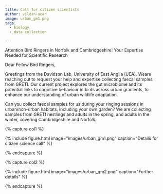 ```yaml
---
title: Call for citizen scientists
author: vildan-acar
image: urban_gm1.png
tags:
  - biology
  - data collection

---
```


Attention Bird Ringers in Norfolk and Cambridgeshire! Your Expertise Needed for Scientific Research

Dear Fellow Bird Ringers,

Greetings from the Davidson Lab, University of East Anglia (UEA). Weare reaching out to request your help and expertise collecting faecal samples from GRETI. Our current project explores the gut microbiome and its potential links to cognitive behaviour in birds across urban gradients, to enhance our understanding of urban wildlife adaptation.

Can you collect faecal samples for us during your ringing sessions in urban/non-urban habitats, including your own garden? We are collecting samples from GRETI nestlings and adults in the spring, and adults in the winter, covering Cambridgeshire and Norfolk.

{% capture col1 %}

{%
  include figure.html
  image="images/urban_gm1.png"
  caption="Details for citizen science call"
%}

{% endcapture %}

{% capture col2 %}

{%
  include figure.html
  image="images/urban_gm2.png"
  caption="Further details"
%}

{% endcapture %}